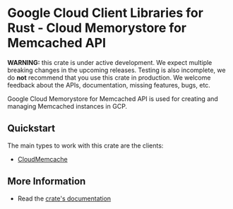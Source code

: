# Google Cloud Client Libraries for Rust - Cloud Memorystore for Memcached API

<!-- Code generated by sidekick. DO NOT EDIT. -->

**WARNING:** this crate is under active development. We expect multiple breaking
changes in the upcoming releases. Testing is also incomplete, we do **not**
recommend that you use this crate in production. We welcome feedback about the
APIs, documentation, missing features, bugs, etc.

Google Cloud Memorystore for Memcached API is used for creating and
managing Memcached instances in GCP.

## Quickstart

The main types to work with this crate are the clients:

- [CloudMemcache]

## More Information

- Read the [crate's documentation](https://docs.rs/google-cloud-memcache-v1/latest/google-cloud-memcache-v1)

[CloudMemcache]: https://docs.rs/google-cloud-memcache-v1/latest/google_cloud_memcache_v1/client/struct.CloudMemcache.html
